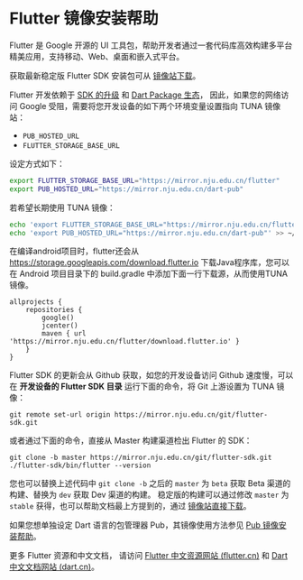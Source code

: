 
# Flutter 镜像安装帮助

Flutter 是 Google 开源的 UI 工具包，帮助开发者通过一套代码库高效构建多平台精美应用，支持移动、Web、桌面和嵌入式平台。

获取最新稳定版 Flutter SDK 安装包可从 [镜像站下载](https://mirror.nju.edu.cn/flutter/flutter_infra/releases/stable/)。

Flutter 开发依赖于 [SDK 的升级](https://flutter.cn/docs/development/tools/sdk/upgrading) 和 [Dart Package 生态](https://pub.flutter-io.cn/)，
因此，如果您的网络访问 Google 受阻，需要将您开发设备的如下两个环境变量设置指向 TUNA 镜像站：
- `PUB_HOSTED_URL`
- `FLUTTER_STORAGE_BASE_URL`

设定方式如下：

```bash
export FLUTTER_STORAGE_BASE_URL="https://mirror.nju.edu.cn/flutter"
export PUB_HOSTED_URL="https://mirror.nju.edu.cn/dart-pub"
```

若希望长期使用 TUNA 镜像：

```bash
echo 'export FLUTTER_STORAGE_BASE_URL="https://mirror.nju.edu.cn/flutter"' >> ~/.bashrc
echo 'export PUB_HOSTED_URL="https://mirror.nju.edu.cn/dart-pub"' >> ~/.bashrc
```

在编译android项目时，flutter还会从 https://storage.googleapis.com/download.flutter.io 下载Java程序库，您可以在 Android 项目目录下的 build.gradle 中添加下面一行下载源，从而使用TUNA镜像。

```
allprojects {
    repositories {
        google()
        jcenter()
        maven { url 'https://mirror.nju.edu.cn/flutter/download.flutter.io' }
    }
}
```

Flutter SDK 的更新会从 Github 获取，如您的开发设备访问 Github 速度慢，可以在 **开发设备的 Flutter SDK 目录** 运行下面的命令，将 Git 上游设置为 TUNA 镜像：

```
git remote set-url origin https://mirror.nju.edu.cn/git/flutter-sdk.git
```

或者通过下面的命令，直接从 Master 构建渠道检出 Flutter 的 SDK： 

```
git clone -b master https://mirror.nju.edu.cn/git/flutter-sdk.git
./flutter-sdk/bin/flutter --version
```

您也可以替换上述代码中 `git clone -b` 之后的 `master` 为 `beta` 获取 Beta 渠道的构建、替换为 `dev` 获取 Dev 渠道的构建。
稳定版的构建可以通过修改 `master` 为 `stable` 获得，也可以帮助文档最上方提到的，通过 [镜像站直接下载](https://mirror.nju.edu.cn/flutter/flutter_infra/releases/stable/)。

如果您想单独设定 Dart 语言的包管理器 Pub，其镜像使用方法参见 [Pub 镜像安装帮助](../dart-pub/)。

更多 Flutter 资源和中文文档，
请访问 [Flutter 中文资源网站 (flutter.cn)](https://flutter.cn) 和 [Dart 中文文档网站 (dart.cn)](https://dart.cn/)。
